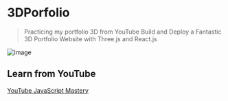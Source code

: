 # 3DPorfolio
>Practicing my portfolio 3D from YouTube
>Build and Deploy a Fantastic 3D Portfolio Website with Three.js and React.js

![image](https://scontent.fbkk22-2.fna.fbcdn.net/v/t1.15752-9/355178109_1378965296232229_5309175904889933545_n.png?_nc_cat=105&ccb=1-7&_nc_sid=ae9488&_nc_eui2=AeHWZdr-xWYiOUqECgii2rBNBoproyCvcVMGimujIK9xUwHi16X5gLBbYUb4x1Rqm1VBYvs_btiSihVYn8vw8slt&_nc_ohc=l73z1gstCNEAX-UsXpm&_nc_ht=scontent.fbkk22-2.fna&oh=03_AdRisvwO4ZnVgTpWJ_jzAEDqh4dccELTB5zMTwcWhHclDA&oe=64B6A717)

## Learn from YouTube 
[YouTube JavaScript Mastery
](https://www.youtube.com/@javascriptmastery)

